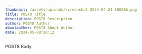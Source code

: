 ```yaml
---
thumbnail: /assets/uploads/screenshot-2024-04-24-100206.png
title: POST8 Title
description: POST8 Description
author: POST8 Author
aboutauthor: POST8 About Author
date: 2024-05-08T20:12
---
```

POST8 Body
